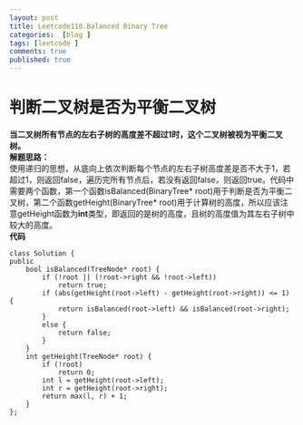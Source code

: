 ```yaml
---
layout: post
title: Leetcode110.Balanced Binary Tree
categories:  [blog ]
tags: [leetcode ]
comments: true
published: true
---
```

# 判断二叉树是否为平衡二叉树
**当二叉树所有节点的左右子树的高度差不超过1时，这个二叉树被视为平衡二叉树。**<br/>
**解题思路：**<br/>
使用递归的思想，从底向上依次判断每个节点的左右子树高度差是否不大于1，若超过1，则返回false，遍历完所有节点后，若没有返回false，则返回true。代码中需要两个函数，第一个函数isBalanced(BinaryTree* root)用于判断是否为平衡二叉树，第二个函数getHeight(BinaryTree* root)用于计算树的高度，所以应该注意getHeight函数为**int**类型，即返回的是树的高度，且树的高度值为其左右子树中较大的高度。<br/>
**代码**
 
         
    class Solution {
    public
    	bool isBalanced(TreeNode* root) {
    		if (!root || (!root->right && !root->left))
    			return true;
    		if (abs(getHeight(root->left) - getHeight(root->right)) <= 1) {
    			return isBalanced(root->left) && isBalanced(root->right);
    		}
    		else {
    			return false;
    		}
    	}
    	int getHeight(TreeNode* root) {
    		if (!root)
    			return 0;
    		int l = getHeight(root->left);
    		int r = getHeight(root->right);
    		return max(l, r) + 1;
    	}
	};
